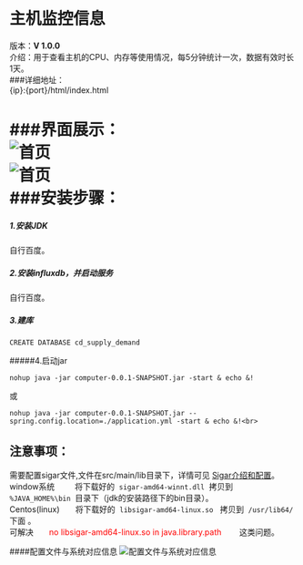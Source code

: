 # 主机监控信息<br>
版本：**V 1.0.0**  <br>
介绍：用于查看主机的CPU、内存等使用情况，每5分钟统计一次，数据有效时长1天。<br>
###详细地址：<br>
{ip}:{port}/html/index.html

###界面展示：<br>
![首页](http://www.bemess.xyz:8888/homeController/showCondensedPicture.do?fileId=1b3d2eff-2c25-4bea-9a08-d973c1230d20)  <br> 
![首页](http://www.bemess.xyz:8888/homeController/showCondensedPicture.do?fileId=e5afeabd-9e42-4c2d-a310-7f141d0e9a77) <br> 
###安装步骤：
======
##### 1.安装JDK<br> 
自行百度。<br> 
##### 2.安装influxdb，并启动服务<br> 
自行百度。<br> 
##### 3.建库<br> 

	CREATE DATABASE cd_supply_demand 
#####4.启动jar<br>

	
	nohup java -jar computer-0.0.1-SNAPSHOT.jar -start & echo &!
	
或

	nohup java -jar computer-0.0.1-SNAPSHOT.jar --spring.config.location=./application.yml -start & echo &!<br> 



## 注意事项：

需要配置sigar文件,文件在src/main/lib目录下，详情可见&nbsp;[Sigar介绍和配置](https://blog.csdn.net/yin_jw/article/details/40151547)。<br> 
window系统&nbsp;&nbsp; &nbsp; &nbsp; &nbsp; 将下载好的&nbsp; `sigar-amd64-winnt.dll`&nbsp; 拷贝到&nbsp; `%JAVA_HOME%\bin`&nbsp; 目录下（jdk的安装路径下的bin目录）。<br> 
Centos(linux)&nbsp;&nbsp; &nbsp; &nbsp; 将下载好的&nbsp; `libsigar-amd64-linux.so` &nbsp; 拷贝到&nbsp; `/usr/lib64/`&nbsp; 下面 。<br> 
可解决&nbsp;&nbsp; &nbsp; &nbsp; <font color="red">no libsigar-amd64-linux.so in java.library.path</font>&nbsp; &nbsp; &nbsp; &nbsp; 这类问题。<br> 
	
	
####配置文件与系统对应信息
![配置文件与系统对应信息](http://www.bemess.xyz:8888/homeController/showCondensedPicture.do?fileId=a703295f-0e7b-4e92-9cf1-9d36ab3fa248)

